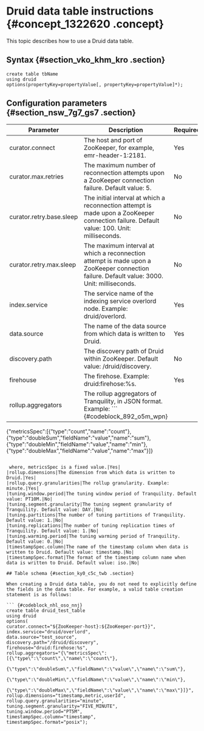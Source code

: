 # Druid data table instructions {#concept_1322620 .concept}

This topic describes how to use a Druid data table.

## Syntax {#section_vko_khm_kro .section}

``` {#codeblock_n2t_fnh_g8k}
create table tbName
using druid
options(propertyKey=propertyValue[, propertyKey=propertyValue]*);
```

## Configuration parameters {#section_nsw_7g7_gs7 .section}

|Parameter|Description|Required|
|---------|-----------|--------|
|curator.connect|The host and port of ZooKeeper, for example, emr-header-1:2181.|Yes|
|curator.max.retries|The maximum number of reconnection attempts upon a ZooKeeper connection failure. Default value: 5.|No|
|curator.retry.base.sleep|The initial interval at which a reconnection attempt is made upon a ZooKeeper connection failure. Default value: 100. Unit: milliseconds.|No|
|curator.retry.max.sleep|The maximum interval at which a reconnection attempt is made upon a ZooKeeper connection failure. Default value: 3000. Unit: milliseconds.|No|
|index.service|The service name of the indexing service overlord node. Example: druid/overlord.|Yes|
|data.source|The name of the data source from which data is written to Druid.|Yes|
|discovery.path|The discovery path of Druid within ZooKeeper. Default value: /druid/discovery.|No|
|firehouse|The firehose. Example: druid:firehose:%s.|Yes|
|rollup.aggregators|The rollup aggregators of Tranquility, in JSON format. Example: ``` {#codeblock_892_o5m_wpn}
{\"metricsSpec\":[{\"type\":\"count\",\"name\":\"count\"},
                  {\"type\":\"doubleSum\",\"fieldName\":\"value\",\"name\":\"sum\"},
                  {\"type\":\"doubleMin\",\"fieldName\":\"value\",\"name\":\"min\"},
                  {\"type\":\"doubleMax\",\"fieldName\":\"value\",\"name\":\"max\"}]}
```

 where, metricsSpec is a fixed value.|Yes|
|rollup.dimensions|The dimension from which data is written to Druid.|Yes|
|rollup.query.granularities|The rollup granularity. Example: minute.|Yes|
|tuning.window.period|The tuning window period of Tranquility. Default value: PT10M.|No|
|tuning.segment.granularity|The tuning segment granularity of Tranquility. Default value: DAY.|No|
|tuning.partitions|The number of tuning partitions of Tranquility. Default value: 1.|No|
|tuning.replications|The number of tuning replication times of Tranquility. Default value: 1.|No|
|tuning.warming.period|The tuning warming period of Tranquility. Default value: 0.|No|
|timestampSpec.column|The name of the timestamp column when data is written to Druid. Default value: timestamp.|No|
|timestampSpec.format|The format of the timestamp column name when data is written to Druid. Default value: iso.|No|

## Table schema {#section_ky0_c5c_twb .section}

When creating a Druid data table, you do not need to explicitly define the fields in the data table. For example, a valid table creation statement is as follows:

``` {#codeblock_nhl_oso_nnj}
create table druid_test_table
using druid
options(
curator.connect="${ZooKeeper-host}:${ZooKeeper-port}}",
index.service="druid/overlord",
data.source="test_source",
discovery.path="/druid/discovery",
firehouse="druid:firehose:%s",
rollup.aggregators="{\"metricsSpec\":[{\"type\":\"count\",\"name\":\"count\"},
                                      {\"type\":\"doubleSum\",\"fieldName\":\"value\",\"name\":\"sum\"},
                                      {\"type\":\"doubleMin\",\"fieldName\":\"value\",\"name\":\"min\"},
                                      {\"type\":\"doubleMax\",\"fieldName\":\"value\",\"name\":\"max\"}]}",
rollup.dimensions="timestamp,metric,userId",
rollup.query.granularities="minute",
tuning.segment.granularity="FIVE_MINUTE",
tuning.window.period="PT5M",
timestampSpec.column="timestamp",
timestampSpec.format="posix");
```

